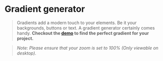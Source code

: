 # Gradient generator 

> Gradients add a modern touch to your elements. Be it your backgrounds, buttons or text.
A gradient generator certainly comes handy. **Checkout the [demo](https://okay-head.github.io/Gradient-generator/) to find the perfect gradient for your project.**

> _Note: Please ensure that your zoom is set to 100% (Only viewable on desktop)._



